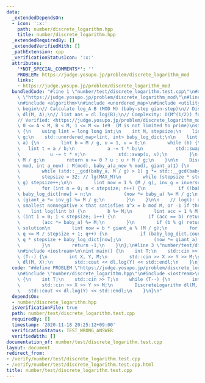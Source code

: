 ```yaml
---
data:
  _extendedDependsOn:
  - icon: ':x:'
    path: number/discrete_logarithm.hpp
    title: number/discrete_logarithm.hpp
  _extendedRequiredBy: []
  _extendedVerifiedWith: []
  _pathExtension: cpp
  _verificationStatusIcon: ':x:'
  attributes:
    '*NOT_SPECIAL_COMMENTS*': ''
    PROBLEM: https://judge.yosupo.jp/problem/discrete_logarithm_mod
    links:
    - https://judge.yosupo.jp/problem/discrete_logarithm_mod
  bundledCode: "#line 1 \"number/test/discrete_logarithm.test.cpp\"\n#define PROBLEM\
    \ \"https://judge.yosupo.jp/problem/discrete_logarithm_mod\"\n#line 2 \"number/discrete_logarithm.hpp\"\
    \n#include <algorithm>\n#include <unordered_map>\n#include <utility>\n\n// CUT\
    \ begin\n// Calculate log_A B (MOD M) (baby-step gian-step)\n// DiscreteLogarithm\
    \ dl(M, A);\n// lint ans = dl.log(B);\n// Complexity: O(M^(1/2)) for each query\n\
    // Verified: <https://judge.yosupo.jp/problem/discrete_logarithm_mod>\n// Constraints:\
    \ 0 <= A < M, B < M, 1 <= M <= 1e9  (M is not limited to prime)\nstruct DiscreteLogarithm\
    \ {\n    using lint = long long int;\n    int M, stepsize;\n    lint baby_a, giant_a,\
    \ g;\n    std::unordered_map<lint, int> baby_log_dict;\n\n    lint inverse(lint\
    \ a) {\n        lint b = M / g, u = 1, v = 0;\n        while (b) {\n         \
    \   lint t = a / b;\n            a -= t * b;\n            std::swap(a, b);\n \
    \           u -= t * v;\n            std::swap(u, v);\n        }\n        u %=\
    \ M / g;\n        return u >= 0 ? u : u + M / g;\n    }\n\n    DiscreteLogarithm(int\
    \ mod, int a_new) : M(mod), baby_a(a_new % mod), giant_a(1) {\n        g = 1;\n\
    \        while (std::__gcd(baby_a, M / g) > 1) g *= std::__gcd(baby_a, M / g);\n\
    \        stepsize = 32; // lg(MAX_M)\n        while (stepsize * stepsize < M /\
    \ g) stepsize++;\n\n        lint now = 1 % (M / g), inv_g = inverse(baby_a);\n\
    \        for (int n = 0; n < stepsize; n++) {\n            if (!baby_log_dict.count(now))\
    \ baby_log_dict[now] = n;\n            (now *= baby_a) %= M / g;\n           \
    \ (giant_a *= inv_g) %= M / g;\n        }\n    }\n\n    // log(): returns the\
    \ smallest nonnegative x that satisfies a^x = b mod M, or -1 if there's no solution\n\
    \    lint log(lint b) {\n        b %= M;\n        lint acc = 1 % M;\n        for\
    \ (int i = 0; i < stepsize; i++) {\n            if (acc == b) return i;\n    \
    \        (acc *= baby_a) %= M;\n        }\n        if (b % g) return -1; // No\
    \ solution\n        lint now = b * giant_a % (M / g);\n        for (lint q = 1;\
    \ q <= M / stepsize + 1; q++) {\n            if (baby_log_dict.count(now)) return\
    \ q * stepsize + baby_log_dict[now];\n            (now *= giant_a) %= M / g;\n\
    \        }\n        return -1;\n    }\n};\n#line 3 \"number/test/discrete_logarithm.test.cpp\"\
    \n#include <iostream>\n\nint main() {\n    int T;\n    std::cin >> T;\n    while\
    \ (T--) {\n        int X, Y, M;\n        std::cin >> X >> Y >> M;\n        DiscreteLogarithm\
    \ dl(M, X);\n        std::cout << dl.log(Y) << std::endl;\n    }\n}\n"
  code: "#define PROBLEM \"https://judge.yosupo.jp/problem/discrete_logarithm_mod\"\
    \n#include \"number/discrete_logarithm.hpp\"\n#include <iostream>\n\nint main()\
    \ {\n    int T;\n    std::cin >> T;\n    while (T--) {\n        int X, Y, M;\n\
    \        std::cin >> X >> Y >> M;\n        DiscreteLogarithm dl(M, X);\n     \
    \   std::cout << dl.log(Y) << std::endl;\n    }\n}\n"
  dependsOn:
  - number/discrete_logarithm.hpp
  isVerificationFile: true
  path: number/test/discrete_logarithm.test.cpp
  requiredBy: []
  timestamp: '2020-11-18 20:25:12+09:00'
  verificationStatus: TEST_WRONG_ANSWER
  verifiedWith: []
documentation_of: number/test/discrete_logarithm.test.cpp
layout: document
redirect_from:
- /verify/number/test/discrete_logarithm.test.cpp
- /verify/number/test/discrete_logarithm.test.cpp.html
title: number/test/discrete_logarithm.test.cpp
---
```

